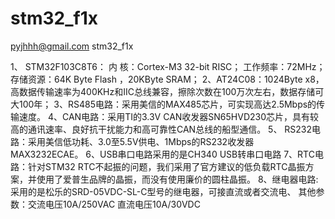 # stm32_f1x
pyjhhh@gmail.com stm32_f1x

1、 STM32F103C8T6： 
      内    核：Cortex-M3 32-bit RISC； 
      工作频率：72MHz； 
      存储资源：64K Byte Flash ，20KByte SRAM； 
2、AT24C08：1024Byte x8，高数据传输速率为400KHz和IIC总线兼容，擦除次数在100万次左右，数据存储可大100年； 
3、RS485电路：采用美信的MAX485芯片，可实现高达2.5Mbps的传输速度。 
4、CAN电路：采用TI的3.3V CAN收发器SN65HVD230芯片，具有较高的通讯速率、良好抗干扰能力和高可靠性CAN总线的船型通信。 
5、 RS232电路：采用美信低功耗、3.0至5.5V供电、1Mbps的RS232收发器MAX3232ECAE。 
6、USB串口电路采用的是CH340 USB转串口电路 
7、RTC电路：针对STM32 RTC不起振的问题，我们采用了官方建议的低负载RTC晶振方案，并使用了爱普生品牌的晶振，而没有使用廉价的圆柱晶振。 
8、继电器电路:采用的是松乐的SRD-05VDC-SL-C型号的继电器，可接直流或者交流电、 
   其他参数：交流电压10A/250VAC  直流电压10A/30VDC 

